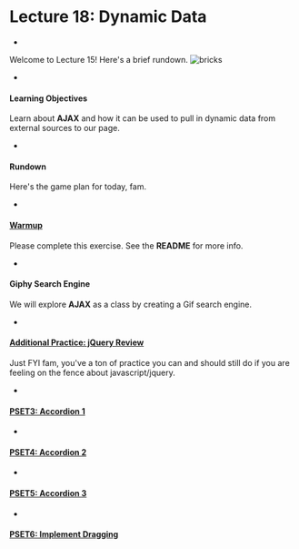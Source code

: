 # Lecture 18: Dynamic Data

-

Welcome to Lecture 15! Here's a brief rundown.
![bricks](https://media2.giphy.com/media/9J7tdYltWyXIY/giphy.gif)

-

#### Learning Objectives
Learn about **AJAX** and how it can be used to pull in dynamic data from external sources to our page.

-

#### Rundown
Here's the game plan for today, fam.

-

#### [Warmup](https://github.com/FEWDMaterials/gifSearchEngine)
Please complete this exercise. See the **README** for more info.

-

#### Giphy Search Engine
We will explore **AJAX** as a class by creating a Gif search engine. 

-

#### [Additional Practice: jQuery Review](https://github.com/FEWDMaterials/UI_PSETS/tree/master/jQuery_review)
Just FYI fam, you've a ton of practice you can and should still do if you are feeling on the fence about javascript/jquery.

-

#### [PSET3: Accordion 1](https://github.com/FEWDMaterials/UI_PSETS/tree/master/accordion1)

-

#### [PSET4: Accordion 2](https://github.com/FEWDMaterials/UI_PSETS/tree/master/accordion2)

-

#### [PSET5: Accordion 3](https://github.com/FEWDMaterials/UI_PSETS/tree/master/accordion3)

-

#### [PSET6: Implement Dragging](https://github.com/FEWDMaterials/UI_PSETS/tree/master/dragging)